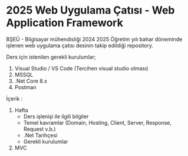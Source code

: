 # 2025 Web Uygulama Çatısı - Web Application Framework

BŞEÜ - Bilgisayar mühendisliği 2024 2025 Öğretim yılı bahar döneminde işlenen web uygulama çatısı desinin takip edildiği repository.

Ders için istenilen gerekli kurulumlar;
  1. Visual Studio / VS Code (Tercihen visual studio olması)
  2. MSSQL
  3. .Net Core 8.x
  4. Postman

İçerik : 
  1. Hafta
     * Ders işlenişi ile ilgili bilgiler 
     * Temel kavramlar (Domain, Hosting, Client, Server, Response, Request v.b.)
     * .Net Tarihçesi
     * Gerekli kurulumlar
  3. MVC
